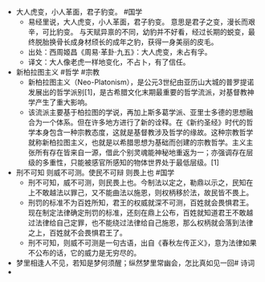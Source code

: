 - 大人虎变，小人革面，君子豹变。 #国学
	- 易经里说，大人虎变，小人革面，君子豹变。 意思是君子之变，漫长而艰辛，可比豹变。 与天赋异禀的不同，幼豹并不好看，经过长期的蜕变，最终脱胎换骨长成身材颀长的成年之豹，获得一身美丽的皮毛。
	- 出处：西周姬昌《周易·革卦·九五》：大人虎变，未占有孚。
	- 译文：大人像老虎一样地变化，不占卜，有了信任。
- 新柏拉图主义 #哲学 #宗教
	- 新柏拉图主义（Neo-Platonism），是公元3世纪由亚历山大城的普罗提诺发展出的哲学派别[1]，是古希腊文化末期最重要的哲学流派，对基督教神学产生了重大影响。
	- 该流派主要基于柏拉图的学说，再加上斯多葛学派、亚里士多德的思想融合为一个体系。但在许多地方进行了新的诠释。在《新约圣经》时代的哲学本身包含一种宗教态度，这就是基督教涉及哲学的缘故。这种宗教哲学就称新柏拉图主义，也就是以希腊思想为基础而创建的宗教哲学。主义主张所有存在皆来自一源，借此个别灵魂能神秘地重返为一；亦强调存在层级的多重性，只能被感官所感知的物体世界处于最低层级。[1]
- 刑不可知 则威不可测。使民不可辩 则畏上也 #国学
	- 刑不可知，威不可测，则民畏上也。今制法以定之，勒鼎以示之，民知在上不敢越法以罪己，又不能曲法以施恩，则权柄移於法，故民皆不畏上。
	- 刑罚的标准不为百姓所知，君王的权威就深不可测，百姓就会畏惧君王。现在制定法律确定刑罚的标准，还刻在鼎上公布，百姓就知道君王不敢越过法律给自己定罪，也不能绕过法律给自己施恩，那么权柄就会落到法律之上，百姓就不会畏惧君王了。
	- 刑不可知，则威不可测是一句古语，出自《春秋左传正义》，意为法律如果不公布的话，它的威力是无穷尽的。
- 梦里相逢人不见，若知是梦何须醒；纵然梦里常幽会，怎比真如见一回# 诗词
-